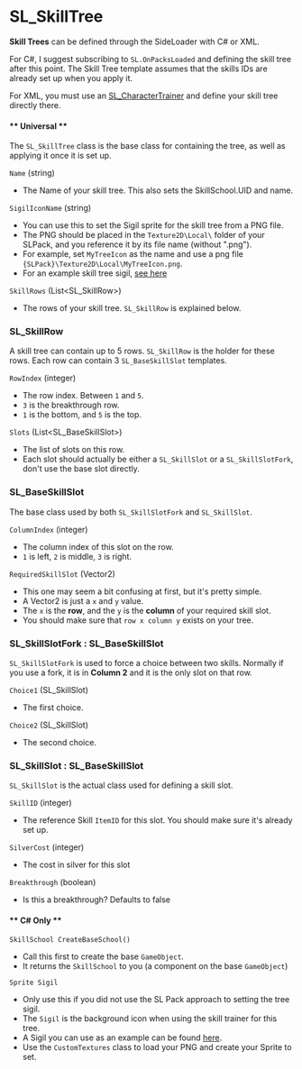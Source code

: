 # SL_SkillTree

<b>Skill Trees</b> can be defined through the SideLoader with C# or XML. 

For C#, I suggest subscribing to `SL.OnPacksLoaded` and defining the skill tree after this point. The Skill Tree template assumes that the skills IDs are already set up when you apply it.

For XML, you must use an [SL_CharacterTrainer](API/SL_Character) and define your skill tree directly there.

<!-- tabs:start -->
#### ** Universal **

The `SL_SkillTree` class is the base class for containing the tree, as well as applying it once it is set up.

`Name` (string)
* The Name of your skill tree. This also sets the SkillSchool.UID and name.

`SigilIconName` (string)
* You can use this to set the Sigil sprite for the skill tree from a PNG file.
* The PNG should be placed in the `Texture2D\Local\` folder of your SLPack, and you reference it by its file name (without ".png").
* For example, set `MyTreeIcon` as the name and use a png file `{SLPack}\Texture2D\Local\MyTreeIcon.png`.
* For an example skill tree sigil, [see here](https://github.com/sinai-dev/Outward-SideLoader/blob/master/Resources/tex_men_treeLogoHermit.png)

`SkillRows` (List<SL_SkillRow>)
* The rows of your skill tree. `SL_SkillRow` is explained below.

### SL_SkillRow
A skill tree can contain up to 5 rows. `SL_SkillRow` is the holder for these rows. Each row can contain 3 `SL_BaseSkillSlot` templates.

`RowIndex` (integer)
* The row index. Between `1` and `5`.
* `3` is the breakthrough row.
* `1` is the bottom, and `5` is the top.

`Slots` (List<SL_BaseSkillSlot>)
* The list of slots on this row.
* Each slot should actually be either a `SL_SkillSlot` or a `SL_SkillSlotFork`, don't use the base slot directly.

### SL_BaseSkillSlot
The base class used by both `SL_SkillSlotFork` and `SL_SkillSlot`.

`ColumnIndex` (integer)
* The column index of this slot on the row. 
* `1` is left, `2` is middle, `3` is right.

`RequiredSkillSlot` (Vector2)
* This one may seem a bit confusing at first, but it's pretty simple.
* A Vector2 is just a `x` and `y` value.
* The `x` is the <b>row</b>, and the `y` is the <b>column</b> of your required skill slot.
* You should make sure that `row x column y` exists on your tree.

### SL_SkillSlotFork : SL_BaseSkillSlot
`SL_SkillSlotFork` is used to force a choice between two skills. Normally if you use a fork, it is in <b>Column 2</b> and it is the only slot on that row.

`Choice1` (SL_SkillSlot)
* The first choice.

`Choice2` (SL_SkillSlot)
* The second choice.

### SL_SkillSlot : SL_BaseSkillSlot
`SL_SkillSlot` is the actual class used for defining a skill slot.

`SkillID` (integer)
* The reference Skill `ItemID` for this slot. You should make sure it's already set up.

`SilverCost` (integer)
* The cost in silver for this slot

`Breakthrough` (boolean)
* Is this a breakthrough? Defaults to false

#### ** C# Only **

`SkillSchool CreateBaseSchool()`
* Call this first to create the base `GameObject`. 
* It returns the `SkillSchool` to you (a component on the base `GameObject`)

`Sprite Sigil`
* Only use this if you did not use the SL Pack approach to setting the tree sigil.
* The `Sigil` is the background icon when using the skill trainer for this tree.
* A Sigil you can use as an example can be found [here](https://github.com/sinai-dev/Outward-SideLoader/blob/master/Resources/tex_men_treeLogoHermit.png).
* Use the `CustomTextures` class to load your PNG and create your Sprite to set.

<!-- tabs:end -->